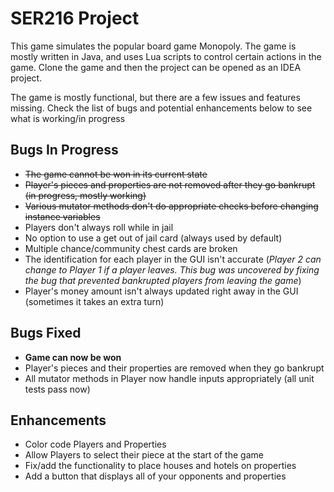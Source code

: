 # SER216 Project
This game simulates the popular board game Monopoly. The game is mostly written in Java, and uses Lua scripts to control certain actions in the game. Clone the game and then the project can be opened as an IDEA project.

The game is mostly functional, but there are a few issues and features missing. Check the list of bugs and potential enhancements below to see what is working/in progress



## Bugs In Progress
* ~~The game cannot be won in its current state~~
* ~~Player's pieces and properties are not removed after they go bankrupt (in progress, mostly working)~~
* ~~Various mutator methods don't do appropriate checks before changing instance variables~~
* Players don't always roll while in jail
* No option to use a get out of jail card (always used by default)
* Multiple chance/community chest cards are broken
* The identification for each player in the GUI isn't accurate (_Player 2 can change to Player 1 if a player leaves. This bug was uncovered by fixing the bug that prevented bankrupted players from leaving the game_)
* Player's money amount isn't always updated right away in the GUI (sometimes it takes an extra turn)

## Bugs Fixed
* **Game can now be won**
* Player's pieces and their properties are removed when they go bankrupt
* All mutator methods in Player now handle inputs appropriately (all unit tests pass now)

## Enhancements
* Color code Players and Properties
* Allow Players to select their piece at the start of the game
* Fix/add the functionality to place houses and hotels on properties
* Add a button that displays all of your opponents and properties
